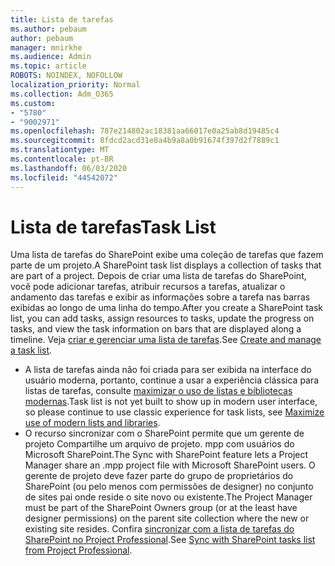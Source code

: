 ```yaml
---
title: Lista de tarefas
ms.author: pebaum
author: pebaum
manager: mnirkhe
ms.audience: Admin
ms.topic: article
ROBOTS: NOINDEX, NOFOLLOW
localization_priority: Normal
ms.collection: Adm_O365
ms.custom:
- "5780"
- "9002971"
ms.openlocfilehash: 787e214802ac18381aa66017e0a25ab8d19485c4
ms.sourcegitcommit: 8fdcd2acd31e8a4b9a8a0b91674f397d2f7889c1
ms.translationtype: MT
ms.contentlocale: pt-BR
ms.lasthandoff: 06/03/2020
ms.locfileid: "44542072"
---
```

# <a name="task-list"></a><span data-ttu-id="ef0ac-102">Lista de tarefas</span><span class="sxs-lookup"><span data-stu-id="ef0ac-102">Task List</span></span>

<span data-ttu-id="ef0ac-103">Uma lista de tarefas do SharePoint exibe uma coleção de tarefas que fazem parte de um projeto.</span><span class="sxs-lookup"><span data-stu-id="ef0ac-103">A SharePoint task list displays a collection of tasks that are part of a project.</span></span> <span data-ttu-id="ef0ac-104">Depois de criar uma lista de tarefas do SharePoint, você pode adicionar tarefas, atribuir recursos a tarefas, atualizar o andamento das tarefas e exibir as informações sobre a tarefa nas barras exibidas ao longo de uma linha do tempo.</span><span class="sxs-lookup"><span data-stu-id="ef0ac-104">After you create a SharePoint task list, you can add tasks, assign resources to tasks, update the progress on tasks, and view the task information on bars that are displayed along a timeline.</span></span> <span data-ttu-id="ef0ac-105">Veja [criar e gerenciar uma lista de tarefas](https://support.microsoft.com/office/create-and-manage-a-project-task-list-466ad207-46fd-4c77-9af1-41bc23cec21a).</span><span class="sxs-lookup"><span data-stu-id="ef0ac-105">See [Create and manage a task list](https://support.microsoft.com/office/create-and-manage-a-project-task-list-466ad207-46fd-4c77-9af1-41bc23cec21a).</span></span>  

-   <span data-ttu-id="ef0ac-106">A lista de tarefas ainda não foi criada para ser exibida na interface do usuário moderna, portanto, continue a usar a experiência clássica para listas de tarefas, consulte [maximizar o uso de listas e bibliotecas modernas](https://docs.microsoft.com/sharepoint/dev/transform/modernize-userinterface-lists-and-libraries).</span><span class="sxs-lookup"><span data-stu-id="ef0ac-106">Task list is not yet built to show up in modern user interface, so please continue to use classic experience for task lists, see [Maximize use of modern lists and libraries](https://docs.microsoft.com/sharepoint/dev/transform/modernize-userinterface-lists-and-libraries).</span></span>
-   <span data-ttu-id="ef0ac-107">O recurso sincronizar com o SharePoint permite que um gerente de projeto Compartilhe um arquivo de projeto. mpp com usuários do Microsoft SharePoint.</span><span class="sxs-lookup"><span data-stu-id="ef0ac-107">The Sync with SharePoint feature lets a Project Manager share an .mpp project file with Microsoft SharePoint users.</span></span> <span data-ttu-id="ef0ac-108">O gerente de projeto deve fazer parte do grupo de proprietários do SharePoint (ou pelo menos com permissões de designer) no conjunto de sites pai onde reside o site novo ou existente.</span><span class="sxs-lookup"><span data-stu-id="ef0ac-108">The Project Manager must be part of the SharePoint Owners group (or at the least have designer permissions) on the parent site collection where the new or existing site resides.</span></span> <span data-ttu-id="ef0ac-109">Confira [sincronizar com a lista de tarefas do SharePoint no Project Professional](https://docs.microsoft.com/office/troubleshoot/project/sync-with-tasks-from-project).</span><span class="sxs-lookup"><span data-stu-id="ef0ac-109">See [Sync with SharePoint tasks list from Project Professional](https://docs.microsoft.com/office/troubleshoot/project/sync-with-tasks-from-project).</span></span>
